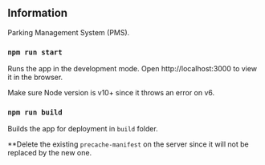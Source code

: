 ## Information

Parking Management System (PMS). 

### `npm run start`

Runs the app in the development mode.
Open http://localhost:3000 to view it in the browser.

Make sure Node version is v10+ since it throws an error on v6.

### `npm run build`

Builds the app for deployment in `build` folder. 

**Delete the existing `precache-manifest` on the server since it will not be replaced by the new one.